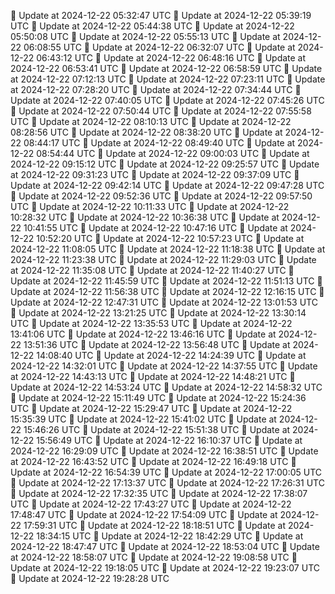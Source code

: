 🔄 Update at 2024-12-22 05:32:47 UTC
🔄 Update at 2024-12-22 05:39:19 UTC
🔄 Update at 2024-12-22 05:44:38 UTC
🔄 Update at 2024-12-22 05:50:08 UTC
🔄 Update at 2024-12-22 05:55:13 UTC
🔄 Update at 2024-12-22 06:08:55 UTC
🔄 Update at 2024-12-22 06:32:07 UTC
🔄 Update at 2024-12-22 06:43:12 UTC
🔄 Update at 2024-12-22 06:48:16 UTC
🔄 Update at 2024-12-22 06:53:41 UTC
🔄 Update at 2024-12-22 06:58:59 UTC
🔄 Update at 2024-12-22 07:12:13 UTC
🔄 Update at 2024-12-22 07:23:11 UTC
🔄 Update at 2024-12-22 07:28:20 UTC
🔄 Update at 2024-12-22 07:34:44 UTC
🔄 Update at 2024-12-22 07:40:05 UTC
🔄 Update at 2024-12-22 07:45:26 UTC
🔄 Update at 2024-12-22 07:50:44 UTC
🔄 Update at 2024-12-22 07:55:58 UTC
🔄 Update at 2024-12-22 08:10:13 UTC
🔄 Update at 2024-12-22 08:28:56 UTC
🔄 Update at 2024-12-22 08:38:20 UTC
🔄 Update at 2024-12-22 08:44:17 UTC
🔄 Update at 2024-12-22 08:49:40 UTC
🔄 Update at 2024-12-22 08:54:44 UTC
🔄 Update at 2024-12-22 09:00:03 UTC
🔄 Update at 2024-12-22 09:15:12 UTC
🔄 Update at 2024-12-22 09:25:57 UTC
🔄 Update at 2024-12-22 09:31:23 UTC
🔄 Update at 2024-12-22 09:37:09 UTC
🔄 Update at 2024-12-22 09:42:14 UTC
🔄 Update at 2024-12-22 09:47:28 UTC
🔄 Update at 2024-12-22 09:52:36 UTC
🔄 Update at 2024-12-22 09:57:50 UTC
🔄 Update at 2024-12-22 10:11:33 UTC
🔄 Update at 2024-12-22 10:28:32 UTC
🔄 Update at 2024-12-22 10:36:38 UTC
🔄 Update at 2024-12-22 10:41:55 UTC
🔄 Update at 2024-12-22 10:47:16 UTC
🔄 Update at 2024-12-22 10:52:20 UTC
🔄 Update at 2024-12-22 10:57:23 UTC
🔄 Update at 2024-12-22 11:08:05 UTC
🔄 Update at 2024-12-22 11:18:38 UTC
🔄 Update at 2024-12-22 11:23:38 UTC
🔄 Update at 2024-12-22 11:29:03 UTC
🔄 Update at 2024-12-22 11:35:08 UTC
🔄 Update at 2024-12-22 11:40:27 UTC
🔄 Update at 2024-12-22 11:45:59 UTC
🔄 Update at 2024-12-22 11:51:13 UTC
🔄 Update at 2024-12-22 11:56:38 UTC
🔄 Update at 2024-12-22 12:16:15 UTC
🔄 Update at 2024-12-22 12:47:31 UTC
🔄 Update at 2024-12-22 13:01:53 UTC
🔄 Update at 2024-12-22 13:21:25 UTC
🔄 Update at 2024-12-22 13:30:14 UTC
🔄 Update at 2024-12-22 13:35:53 UTC
🔄 Update at 2024-12-22 13:41:06 UTC
🔄 Update at 2024-12-22 13:46:16 UTC
🔄 Update at 2024-12-22 13:51:36 UTC
🔄 Update at 2024-12-22 13:56:48 UTC
🔄 Update at 2024-12-22 14:08:40 UTC
🔄 Update at 2024-12-22 14:24:39 UTC
🔄 Update at 2024-12-22 14:32:01 UTC
🔄 Update at 2024-12-22 14:37:55 UTC
🔄 Update at 2024-12-22 14:43:13 UTC
🔄 Update at 2024-12-22 14:48:21 UTC
🔄 Update at 2024-12-22 14:53:24 UTC
🔄 Update at 2024-12-22 14:58:32 UTC
🔄 Update at 2024-12-22 15:11:49 UTC
🔄 Update at 2024-12-22 15:24:36 UTC
🔄 Update at 2024-12-22 15:29:47 UTC
🔄 Update at 2024-12-22 15:35:39 UTC
🔄 Update at 2024-12-22 15:41:02 UTC
🔄 Update at 2024-12-22 15:46:26 UTC
🔄 Update at 2024-12-22 15:51:38 UTC
🔄 Update at 2024-12-22 15:56:49 UTC
🔄 Update at 2024-12-22 16:10:37 UTC
🔄 Update at 2024-12-22 16:29:09 UTC
🔄 Update at 2024-12-22 16:38:51 UTC
🔄 Update at 2024-12-22 16:43:52 UTC
🔄 Update at 2024-12-22 16:49:18 UTC
🔄 Update at 2024-12-22 16:54:39 UTC
🔄 Update at 2024-12-22 17:00:05 UTC
🔄 Update at 2024-12-22 17:13:37 UTC
🔄 Update at 2024-12-22 17:26:31 UTC
🔄 Update at 2024-12-22 17:32:35 UTC
🔄 Update at 2024-12-22 17:38:07 UTC
🔄 Update at 2024-12-22 17:43:27 UTC
🔄 Update at 2024-12-22 17:48:47 UTC
🔄 Update at 2024-12-22 17:54:09 UTC
🔄 Update at 2024-12-22 17:59:31 UTC
🔄 Update at 2024-12-22 18:18:51 UTC
🔄 Update at 2024-12-22 18:34:15 UTC
🔄 Update at 2024-12-22 18:42:29 UTC
🔄 Update at 2024-12-22 18:47:47 UTC
🔄 Update at 2024-12-22 18:53:04 UTC
🔄 Update at 2024-12-22 18:58:07 UTC
🔄 Update at 2024-12-22 19:08:58 UTC
🔄 Update at 2024-12-22 19:18:05 UTC
🔄 Update at 2024-12-22 19:23:07 UTC
🔄 Update at 2024-12-22 19:28:28 UTC
